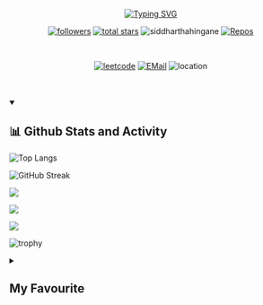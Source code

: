 <p align=center>
<a href="https://git.io/typing-svg"><img src="https://readme-typing-svg.demolab.com?font=Raleway&size=22&pause=1000&color=FB0C0CA9&background=FFFFFF00&center=true&vCenter=true&width=435&lines=Hey!++Siddhartha+here;Follow+me+on+Github+and+LeetCode" alt="Typing SVG" /></a></p>

<!--
**SiddharthaHingane/SiddharthaHingane** is a ✨ _special_ ✨ repository because its `README.md` (this file) appears on your GitHub profile. -->

<p align=center>
<a href="https://github.com/SiddharthaHingane?tab=followers">
    <img alt="followers" title="Follow me on Github" src="https://custom-icon-badges.demolab.com/github/followers/SiddharthaHingane?color=236ad3&labelColor=1155ba&style=for-the-badge&logo=person-add&label=Follow&logoColor=white"/></a>
    <a href="https://github.com/SiddharthaHingane?tab=repositories&sort=stargazers">
    <img alt="total stars" title="Total stars on GitHub" src="https://custom-icon-badges.demolab.com/github/stars/SiddharthaHingane?color=55960c&style=for-the-badge&labelColor=488207&logo=star"/></a>
    <a><img src="https://komarev.com/ghpvc/?username=siddharthahingane&label=Profile%20views&color=0e75b6&style=for-the-badge" alt="siddharthahingane" /> </a>
    <a href="https://github.com/SiddharthaHingane?tab=repositories">
    <img alt="Repos" src="https://custom-icon-badges.demolab.com/badge/-My%20Repos-blue?style=for-the-badge&logoColor=white&logo=repo"></a></p>
<br>
<p align=center>
<a href="https://leetcode.com/siddharthahingane/" target="_blank">
    <img alt="leetcode" src="https://img.shields.io/badge/-Leetcode-black?style=for-the-badge&labelColor=black&logo=leetcode&logoColor=orange"></a>
<a href="mailto:siddharthahingane@gmail.com"><img alt="EMail" src="https://custom-icon-badges.demolab.com/badge/-siddharthahingane@gmail.com-red?style=for-the-badge&logo=mention&logoColor=white"></a>
    <a><img alt="location" src="https://custom-icon-badges.demolab.com/badge/Vadodara-India-purple?style=for-the-badge&logo=location&logoColor=white"></a></p>
<br><br>
  
 <details open>
 <summary><h2>📊 Github Stats and Activity</h2></summary>
 
![Top Langs](https://github-readme-stats.vercel.app/api/top-langs/?username=SiddharthaHingane&layout=compact&theme=onedark)

![GitHub Streak](https://github-readme-streak-stats.herokuapp.com?user=SiddharthaHingane&theme=tokyonight&hide_border=true&date_format=M%20j%5B%2C%20Y%5D)

![](http://github-profile-summary-cards.vercel.app/api/cards/stats?username=SiddharthaHingane&theme=ayu_mirage)

![](http://github-profile-summary-cards.vercel.app/api/cards/profile-details?username=SiddharthaHingane&theme=codeSTACKr)

![](http://github-profile-summary-cards.vercel.app/api/cards/productive-time?username=SiddharthaHingane&theme=2077&utcOffset=5.30)
    
![trophy](https://github-profile-trophy.vercel.app/?username=SiddharthaHingane&theme=onedark)
</details>

<details>
    <summary><h2>My Favourite</h2></summary>
    <h3>📊 Analytics</h3>
    <a><img alt="Google Analytics" src="https://img.shields.io/badge/Google%20Analytics-E37400?logo=google%20analytics&logoColor=white"></a>
    <a><img alt="WakaTime" src="https://img.shields.io/badge/WakaTime-000000?logo=WakaTime&logoColor=white"></a>
    <br><br>
    <h3>📝 Blog</h3>
    <a><img alt="Blogger" src="https://img.shields.io/badge/Blogger-FF5722?logo=blogger&logoColor=white"></a>
    <a><img alt="Dev.to" src="https://img.shields.io/badge/dev.to-0A0A0A?logo=devdotto&logoColor=white"></a>
    <a><img alt="GeeksforGeeks" src="https://img.shields.io/badge/GeeksforGeeks-298D46?logo=geeksforgeeks&logoColor=white"></a>
    <a><img alt="Ghost" src="https://img.shields.io/badge/Ghost-000?logo=ghost&logoColor=yellow"></a>
    <a><img alt="Medium" src="https://img.shields.io/badge/Medium-12100E?logo=medium&logoColor=white"></a>
    <a><img alt="Wix" src="https://img.shields.io/badge/Wix-000?logo=wix&logoColor=white"></a>
    <a><img alt="WordPress" src="https://img.shields.io/badge/Wordpress-21759B?logo=wordpress&logoColor=white"></a>
    <br><br>
    <h3>📱 Contact</h3>
    <a><img alt="G Mail" src="https://img.shields.io/badge/Gmail-D14836?logo=gmail&logoColor=white"></a>
    <a><img alt="Messenger" src="https://img.shields.io/badge/Messenger-00B2FF?logo=messenger&logoColor=white"></a>
    <a><img alt="Microsoft Outlook" src="https://img.shields.io/badge/Microsoft_Outlook-0078D4?logo=microsoft-outlook&logoColor=white"></a>
    <a><img alt="Telegram" src="https://img.shields.io/badge/Telegram-2CA5E0?logo=telegram&logoColor=white"></a>
    <a><img alt="WhatsApp" src="https://img.shields.io/badge/WhatsApp-25D366?logo=whatsapp&logoColor=white"></a>
    <br><br>
    <h3>☁ Cloud</h3>
    <a><img alt="Amazon AWS" src="https://img.shields.io/badge/Amazon_AWS-FF9900?logo=amazonaws&logoColor=white"></a>
    <a><img alt="Github Actions" src="https://img.shields.io/badge/GitHub_Actions-2088FF?logo=github-actions&logoColor=white"></a>
    <a><img alt="Google Cloud" src="https://img.shields.io/badge/Google_Cloud-4285F4?logo=google-cloud&logoColor=white"></a>
    <a><img alt="Heroku" src="https://img.shields.io/badge/Heroku-430098logo=heroku&logoColor=white"></a>
    <a><img alt="iCloud" src="https://img.shields.io/badge/iCloud-3693F3?logo=iCloud&logoColor=white"></a>
    <a><img alt="Oracle" src="https://img.shields.io/badge/Oracle-F80000?logo=oracle&logoColor=black"></a>
    <a><img alt="Vercel" src="https://img.shields.io/badge/Vercel-000000?logo=vercel&logoColor=white"></a>
    <br><br>
    <h3>⚡ Database</h3>
    <a><img alt="Microsoft SQL Server" src="https://img.shields.io/badge/Microsoft%20SQL%20Server-CC2927?logo=microsoft%20sql%20server&logoColor=white"></a>
    <a><img alt="My SQL" src="https://img.shields.io/badge/MySQL-005C84?logo=mysql&logoColor=white"></a>
    <a><img alt="Oracle" src="https://img.shields.io/badge/Oracle-F80000?logo=Oracle&logoColor=white"></a>
    <br><br>
    <h3>🖍 Design</h3>
    <a><img alt="Adobe after Affects" src="https://img.shields.io/badge/Adobe%20after%20affects-CF96FD?logo=Adobe%20after%20effects&logoColor=393665"></a>
    <a><img alt="Adobe Creative Cloud" src="https://img.shields.io/badge/Adobe%20Creative%20Cloud-DA1F26?logo=Adobe%20Creative%20Cloud&logoColor=white"></a>
    <a><img alt="Adobe Illustrator" src="https://img.shields.io/badge/Adobe%20Illustrator-FF9A00?logo=adobe%20illustrator&logoColor=white"></a>
    <a><img alt="Adobe Indesign" src="https://img.shields.io/badge/Adobe%20InDesign-FF3366?logo=Adobe%20InDesign&logoColor=white"></a>
    <a><img alt="Adobe Lightroom" src="https://img.shields.io/badge/Adobe%20Lightroom-31A8FF?logo=Adobe%20Lightroom&logoColor=white"></a>
    <a><img alt="Adobe PhotoShop" src="https://img.shields.io/badge/Adobe%20Photoshop-31A8FF?logo=Adobe%20Photoshop&logoColor=black"></a>
    <a><img alt="Adobe Premiere Pro" src="https://img.shields.io/badge/Adobe%20Premiere%20Pro-9999FF?logo=Adobe%20Premiere%20Pro&logoColor=white"></a>
    <a><img alt="Adobe XD" src="https://img.shields.io/badge/Adobe%20XD-470137?logo=Adobe%20XD&logoColor=#FF61F6"></a>
    <a><img alt="Blender" src="https://img.shields.io/badge/blender-%23F5792A.svg?logo=blender&logoColor=white"></a>
    <a><img alt="Canva" src="https://img.shields.io/badge/Canva-%2300C4CC.svg?logo=Canva&logoColor=white"></a>
    <a><img alt="Figma" src="https://img.shields.io/badge/Figma-F24E1E?logo=figma&logoColor=white"></a>
    <a><img alt="GIMP" src="https://img.shields.io/badge/gimp-5C5543?logo=gimp&logoColor=white"></a>
    <br><br>
    <h3>📚 Education</h3>
    <a><img alt="Codecademy" src="https://img.shields.io/badge/Codecademy-FFF0E5?logo=codecademy&logoColor=303347"></a>
    <a><img alt="Coding Ninjas" src="https://img.shields.io/badge/coding%20ninjas-DD6620?logo=codingninjas&logoColor=white"></a>
    <a><img alt="Duolingo" src="https://img.shields.io/badge/Duolingo-58CC02?logo=Duolingo&logoColor=white"></a>
    <a><img alt="Free Code Camp" src="https://img.shields.io/badge/freecodecamp-27273D?logo=freecodecamp&logoColor=white"></a>
    <a><img alt="Gitignore Io" src="https://img.shields.io/badge/gitignore%20io-204ECF?logo=gitignoredotio&logoColor=white"></a>
    <a><img alt="Microsoft Acedemic" src="https://img.shields.io/badge/Microsoft%20Academic-2D9FD9?logo=Microsoft%20Academic&logoColor=white"></a>
    <a><img alt="Skill Share" src="https://img.shields.io/badge/skill%20share-002333?logo=skillshare&logoColor=white"></a>
    <a><img alt="Udemy" src="https://img.shields.io/badge/Udemy-EC5252?logo=Udemy&logoColor=white"></a>
    <br><br>
    <h3>🍔 Food</h3>
    <a><img alt="Burger King" src="https://img.shields.io/badge/Burger%20King-D62300?logo=Burger%20King&logoColor=white"></a>
    <a><img alt="KFC" src="https://img.shields.io/badge/KFC-F40027?logo=kfc&logoColor=white"></a>
    <a><img alt="McDonalds" src="https://img.shields.io/badge/McDonald's-FBC817?logo=McDonald's&logoColor=white"></a>
    <a><img alt="Swiggy" src="https://img.shields.io/badge/Swiggy-FC8019?logo=Swiggy&logoColor=white"></a>
    <a><img alt="Uber Eats" src="https://img.shields.io/badge/Uber_Eats-5FB709?logo=uber-eats&logoColor=white"></a>
    <a><img alt="Zomato" src="https://img.shields.io/badge/Zomato-E23744?logo=zomato&logoColor=white"></a>
    <br><br>
    <h3>🚀 Frameworks & Library</h3>
    <a><img alt="Apache" src="https://img.shields.io/badge/Apache-D22128?logo=Apache&logoColor=white"></a>
    <a><img alt="Bootstrap" src="https://img.shields.io/badge/Bootstrap-563D7C?logo=bootstrap&logoColor=white"></a>
    <a><img alt="Font Awesome" src="https://img.shields.io/badge/Font_Awesome-339AF0?logo=fontawesome&logoColor=white"></a>
    <a><img alt="GitBook" src="https://img.shields.io/badge/GitBook-7B36ED?logo=gitbook&logoColor=white"></a>
    <a><img alt="Github Pages" src="https://img.shields.io/badge/GitHub%20Pages-222222?logo=GitHub%20Pages&logoColor=white"></a>
    <a><img alt="JQuery" src="https://img.shields.io/badge/jQuery-0769AD?logo=jquery&logoColor=white"></a>
    <a><img alt="Jupyter" src="https://img.shields.io/badge/Jupyter-F37626.svg?logo=Jupyter&logoColor=white"></a>
    <a><img alt="Markdown" src="https://img.shields.io/badge/Markdown-000000?logo=markdown&logoColor=white"></a>
    <a><img alt="Microsoft" src="https://img.shields.io/badge/Microsoft-666666?logo=microsoft&logoColor=white"></a>
    <a><img alt="NodeJS" src="https://img.shields.io/badge/Node.js-339933?logo=nodedotjs&logoColor=white"></a>
    <a><img alt="PyPi" src="https://img.shields.io/badge/pypi-3775A9?logo=pypi&logoColor=white"></a>
    <a><img alt="P5 JS" src="https://img.shields.io/badge/p5%20js-ED225D?logo=p5dotjs&logoColor=white"></a>
    <a><img alt="R" src="https://img.shields.io/badge/R-276DC3?logo=r&logoColor=white"></a>
    <a><img alt="React" src="https://img.shields.io/badge/React-20232A?logo=react&logoColor=61DAFB"></a>
    <a><img alt="Rust" src="https://img.shields.io/badge/Rust-000000?logo=rust&logoColor=white"></a>
    <a><img alt="Shopify" src="https://img.shields.io/badge/shopify-8DB543?logo=Shopify&logoColor=white"></a>
    <a><img alt="Unity" src="https://img.shields.io/badge/Unity-100000?logo=unity&logoColor=white"></a>
    <a><img alt="Vue JS" src="https://img.shields.io/badge/Vue.js-35495E?logo=vuedotjs&logoColor=4FC08D"></a>
    <br><br>
    <h3>❤ Funding</h3>
    <a><img alt="Amazon Pay" src="https://img.shields.io/badge/amazon%20pay-F79114?logo=amazon%20pay&logoColor=white"></a>
    <a><img alt="Apple Pay" src="https://img.shields.io/badge/apple%20pay-007AFF?logo=apple%20pay&logoColor=white"></a>
    <a><img alt="Buy Me A Coffee" src="https://img.shields.io/badge/Buy_Me_A_Coffee-FFDD00?logo=buy-me-a-coffee&logoColor=black"></a>
    <a><img alt="G Pay" src="https://img.shields.io/badge/G%20pay-2875E3?logo=googlepay&logoColor=white"></a>
    <a><img alt="MasterCard" src="https://img.shields.io/badge/MasterCard-EB001B?logo=MasterCard&logoColor=white"></a>
    <a><img alt="PayPal" src="https://img.shields.io/badge/PayPal-00457C?logo=paypal&logoColor=white"></a>
    <a><img alt="PayTM" src="https://img.shields.io/badge/Paytm-002970?logo=paytm&logoColor=00BAF2"></a>
    <a><img alt="PhonePe" src="https://img.shields.io/badge/phonepe-3DDC84?logo=phonepe&logoColor=white&color=purple"></a>
    <a><img alt="Samsung Pay" src="https://img.shields.io/badge/samsung%20pay-1D49C0?logo=samsung%20pay&logoColor=white"></a>
    <a><img alt="Sponsor" src="https://img.shields.io/badge/sponsor-30363D?logo=GitHub-Sponsors&logoColor=#white"></a>
    <br><br>
    <h3>🎮 Games</h3>
    <a><img alt="FIFA" src="https://img.shields.io/badge/FIFA-B7312F?logo=fifa&logoColor=white"></a>
    <a><img alt="PlayStation" src="https://img.shields.io/badge/PlayStation-003791?logo=playstation&logoColor=white"></a>
    <a><img alt="Republic of Gamers(ROG)" src="https://img.shields.io/badge/Republic%20of%20Gamers-FF0029?logo=Republic%20of%20Gamers&logoColor=white"></a>
    <a><img alt="XBox" src="https://img.shields.io/badge/Xbox-107C10?logo=xbox&logoColor=white"></a>
    <br><br>
    <h3>🤜 Group</h3>
    <a><img alt="Discord" src="https://img.shields.io/badge/Discord-5865F2?logo=discord&logoColor=white"></a>
    <a><img alt="Google Meet" src="https://img.shields.io/badge/Google%20Meet-00897B?logo=google-meet&logoColor=white"></a>
    <a><img alt="Microsoft Teams" src="https://img.shields.io/badge/Microsoft_Teams-6264A7?logo=microsoft-teams&logoColor=white"></a>
    <a><img alt="Skype" src="https://img.shields.io/badge/Skype-00AFF0?logo=skype&logoColor=white"></a>
    <a><img alt="Zoom" src="https://img.shields.io/badge/Zoom-2D8CFF?logo=zoom&logoColor=white"></a>
    <br><br>
    <h3>👩‍💻 IDE</h3>
    <a><img alt="Adobe DreamWeaver" src="https://img.shields.io/badge/Adobe%20Dreamweaver-072401?logo=Adobe%20Dreamweaver&logoColor=34F400"></a>
    <a><img alt="Android Studio" src="https://img.shields.io/badge/Android_Studio-3DDC84?logo=android-studio&logoColor=white"></a>
    <a><img alt="Arduino IDE" src="https://img.shields.io/badge/Arduino_IDE-00979D?logo=arduino&logoColor=white"></a>
    <a><img alt="Notepad++" src="https://img.shields.io/badge/Notepad++-90E59A.svg?logo=notepad%2B%2B&logoColor=black"></a>
    <a><img alt="PyCharm" src="https://img.shields.io/badge/PyCharm-000000.svg?logo=PyCharm&logoColor=white"></a>
    <a><img alt="Replit" src="https://img.shields.io/badge/replit-667881?logo=replit&logoColor=white"></a>
    <a><img alt="VS Code" src="https://img.shields.io/badge/VSCode-0078D4?logo=visual%20studio%20code&logoColor=white"></a>
    <br><br>
    <h3>👩‍💻 Languages</h3>
    <a><img alt="C" src="https://img.shields.io/badge/C-00599C?logo=c&logoColor=white"></a>
    <a><img alt="C#" src="https://img.shields.io/badge/C%23-239120?logo=c-sharp&logoColor=white"></a>
    <a><img alt="C++" src="https://img.shields.io/badge/C%2B%2B-00599C?logo=c%2B%2B&logoColor=white"></a>
    <a><img alt="CSS" src="https://img.shields.io/badge/CSS3-1572B6?logo=css3&logoColor=white"></a>
    <a><img alt="D" src="https://img.shields.io/badge/D-CC342D?logo=d&logoColor=white"></a>
    <a><img alt="Dart" src="https://img.shields.io/badge/Dart-0175C2?logo=dart&logoColor=white"></a>
    <a><img alt="HTML" src="https://img.shields.io/badge/HTML5-E34F26?logo=html5&logoColor=white"></a>
    <a><img alt="JS" src="https://img.shields.io/badge/JavaScript-323330?logo=javascript&logoColor=F7DF1E"></a>
    <a><img alt="Json" src="https://img.shields.io/badge/json-5E5C5C?logo=json&logoColor=white"></a>
    <a><img alt="Kotlin" src="https://img.shields.io/badge/Kotlin-0095D5?logo=kotlin&logoColor=white"></a>
    <a><img alt="PHP" src="https://img.shields.io/badge/PHP-777BB4?logo=php&logoColor=white"></a>
    <a><img alt="Python" src="https://img.shields.io/badge/Python-FFD43B?logo=python&logoColor=blue"></a>
    <a><img alt="R" src="https://img.shields.io/badge/R-276DC3?logo=r&logoColor=white"></a>
    <a><img alt="Ruby" src="https://img.shields.io/badge/Ruby-CC342D?logo=ruby&logoColor=white"></a>
    <a><img alt="Rust" src="https://img.shields.io/badge/Rust-black?logo=rust&logoColor=#E57324"></a>
    <a><img alt="Scratch" src="https://img.shields.io/badge/Scratch-4D97FF?logo=Scratch&logoColor=white"></a>
    <a><img alt="TypeScript" src="https://img.shields.io/badge/TypeScript-007ACC?logo=typescript&logoColor=white"></a>
    <br><br>
    <h3>👨‍💻 Office</h3>
    <a><img alt="Apache OpenOffice" src="https://img.shields.io/badge/Apache_OpenOffice-0E85CD?logo=ApacheOpenOffice&logoColor=white"></a>
    <a><img alt="Google Sheets" src="https://img.shields.io/badge/Google%20Sheets-34A853?logo=google-sheets&logoColor=white"></a>
    <a><img alt="LibreOffice" src="https://img.shields.io/badge/LibreOffice-18A303?logo=LibreOffice&logoColor=white"></a>
    <a><img alt="Microsoft Office" src="https://img.shields.io/badge/Microsoft_Office-D83B01?logo=microsoft-office&logoColor=white"></a>
    <a><img alt="Microsoft SharePoint" src="https://img.shields.io/badge/Microsoft_SharePoint-0078D4?logo=microsoft-sharepoint&logoColor=white"></a>
    <a><img alt="Microsoft SQL Server" src="https://img.shields.io/badge/Microsoft_SQL_Server-CC2927?logo=microsoft-sql-server&logoColor=white"></a>
    <a><img alt="Microsoft Visio" src="https://img.shields.io/badge/Microsoft_Visio-3955A3?logo=microsoft-visio&logoColor=white"></a>
    <br><br>
    <h3>💻 OS</h3>
    <a><img alt="Alpine Linux" src="https://img.shields.io/badge/Alpine_Linux-0D597F?logo=alpine-linux&logoColor=white"></a>
    <a><img alt="Android" src="https://img.shields.io/badge/Android-3DDC84?logo=android&logoColor=white"></a>
    <a><img alt="Arch Linux" src="https://img.shields.io/badge/Arch_Linux-1793D1?logo=arch-linux&logoColor=white"></a>
    <a><img alt="Artix Linux" src="https://img.shields.io/badge/Artix_Linux-10A0CC?logo=artix-linux&logoColor=white"></a>
    <a><img alt="Debian" src="https://img.shields.io/badge/Debian-A81D33?logo=debian&logoColor=white"></a>
    <a><img alt="iOS" src="https://img.shields.io/badge/iOS-000000?logo=ios&logoColor=white"></a>
    <a><img alt="Kali Linux" src="https://img.shields.io/badge/Kali_Linux-557C94?logo=kali-linux&logoColor=white"></a>
    <a><img alt="Linux" src="https://img.shields.io/badge/Linux-FCC624?logo=linux&logoColor=black"></a>
    <a><img alt="MacOS" src="https://img.shields.io/badge/mac%20os-000000?logo=apple&logoColor=white"></a>
    <a><img alt="Pop!_OS" src="https://img.shields.io/badge/Pop!_OS-48B9C7?logo=Pop!_OS&logoColor=white"></a>
    <a><img alt="Ubuntu" src="https://img.shields.io/badge/Ubuntu-E95420?logo=ubuntu&logoColor=white"></a>
    <a><img alt="WearOS" src="https://img.shields.io/badge/-Wear%20OS-4285F4?logo=wear-os&logoColor=white"></a>
    <a><img alt="Windows" src="https://img.shields.io/badge/Windows-0078D6?logo=windows&logoColor=white"></a>
    <a><img alt="windows 95" src="https://img.shields.io/badge/Windows_95-008080?logo=windows-95&logoColor=white"></a>
    <a><img alt="Windows XP" src="https://img.shields.io/badge/Windows_XP-003399?logo=windows-xp&logoColor=white"></a>
    <a><img alt="Windows 11" src="https://img.shields.io/badge/Windows_11-0078d4?logo=windows-11&logoColor=white"></a>
    <a><img alt="Zorin OS" src="https://img.shields.io/badge/Zorin%20OS-0CC1F3?logo=zorin&logoColor=white"></a>
    <br><br>
    <h3>💡 Prototyping Platforms</h3>
    <a><img alt="Arduino" src="https://img.shields.io/badge/Arduino-00979D?logo=Arduino&logoColor=white"></a>
    <a><img alt="Micro:Bit" src="https://img.shields.io/badge/micro:bit-00ED00?logo=micro:bit&logoColor=white"></a>
    <a><img alt="Raspberry Pi" src="https://img.shields.io/badge/Raspberry%20Pi-A22846?logo=Raspberry%20Pi&logoColor=white"></a>
    <br><br>
    <h3>👨 Social</h3>
    <a><img alt="CodePen" src="https://img.shields.io/badge/Codepen-000000?logo=codepen&logoColor=white"></a>
    <a><img alt="GitHub" src="https://img.shields.io/badge/GitHub-100000?logo=github&logoColor=white"></a>
    <a><img alt="Instagram" src="https://img.shields.io/badge/Instagram-E4405F?logo=instagram&logoColor=white"></a>
    <a><img alt="LeetCode" src="https://img.shields.io/badge/-LeetCode-FFA116?logo=LeetCode&logoColor=black"></a>
    <a><img alt="LinkedIn" src="https://img.shields.io/badge/LinkedIn-0077B5?logo=linkedin&logoColor=white"></a>
    <a><img alt="LinkTree" src="https://img.shields.io/badge/linktree-39E09B?logo=linktree&logoColor=white"></a>
    <a><img alt="Pinterest" src="https://img.shields.io/badge/Pinterest-%23E60023.svg?logo=Pinterest&logoColor=white"></a>
    <a><img alt="Quora" src="https://img.shields.io/badge/Quora-%23B92B27.svg?logo=Quora&logoColor=white"></a>
    <a><img alt="Reddit" src="https://img.shields.io/badge/Reddit-FF4500?logo=reddit&logoColor=white"></a>
    <a><img alt="Stack Overflow" src="https://img.shields.io/badge/Stack_Overflow-FE7A16?logo=stack-overflow&logoColor=white"></a>
    <a><img alt="Strava" src="https://img.shields.io/badge/Strava-FC4C02?logo=strava&logoColor=white"></a>
    <a><img alt="Tumblr" src="https://img.shields.io/badge/Tumblr-%2336465D.svg?logo=Tumblr&logoColor=white"></a>
    <a><img alt="Twitter" src="https://img.shields.io/badge/Twitter-1DA1F2?logo=twitter&logoColor=white"></a>
    <br><br>
    <h3>🎶 Sound</h3>
    <a><img alt="Apple Music" src="https://img.shields.io/badge/apple%20music-F34E68?logo=apple%20music&logoColor=white"></a>
    <a><img alt="Apple Podcasts" src="https://img.shields.io/badge/Apple_Podcasts-9933CC?logo=apple-podcasts&logoColor=white"></a>
    <a><img alt="Google Podcasts" src="https://img.shields.io/badge/Google_Podcasts-4285F4?logo=google-podcasts&logoColor=white"></a>
    <a><img alt="Spotify" src="https://img.shields.io/badge/Spotify-1ED760?logo=spotify&logoColor=white"></a>
    <a><img alt="YouTube Music" src="https://img.shields.io/badge/YouTube_Music-FF0000?logo=youtube-music&logoColor=white"></a>
    <br><br>
    <h3>🛒 Store</h3>
    <a><img alt="App Store" src="https://img.shields.io/badge/App_Store-0D96F6?logo=app-store&logoColor=white"></a>
    <a><img alt="Google Play" src="https://img.shields.io/badge/Google_Play-414141?logo=google-play&logoColor=white"></a>
    <br><br>
    <h3>🎞 Streaming</h3>
    <a><img alt="Amazon Prime" src="https://img.shields.io/badge/Amazon%20Prime-00A8E1?logo=primevideo&logoColor=white"></a>
    <a><img alt="Netflix" src="https://img.shields.io/badge/Netflix-E50914?logo=netflix&logoColor=white"></a>
    <a><img alt="Youtube" src="https://img.shields.io/badge/YouTube-FF0000?logo=youtube&logoColor=white"></a>
    <br><br>
    <h3>💻 Terminal</h3>
    <a><img alt="PowerShell" src="https://img.shields.io/badge/powershell-5391FE?logo=powershell&logoColor=white"></a>
    <a><img alt="Windows Terminal" src="https://img.shields.io/badge/windows%20terminal-4D4D4D?logo=windows%20terminal&logoColor=white"></a>
    <br><br>
    <h3>🌐 Web Browsers</h3>
    <a><img alt="Brave" src="https://img.shields.io/badge/Brave-FF1B2D?logo=Brave&logoColor=white"></a>
    <a><img alt="Firfox Browser" src="https://img.shields.io/badge/Firefox_Browser-FF7139?logo=Firefox-Browser&logoColor=white"></a>
    <a><img alt="Google Chrome" src="https://img.shields.io/badge/Google_chrome-4285F4?logo=Google-chrome&logoColor=white"></a>
    <a><img alt="Microsoft Edge" src="https://img.shields.io/badge/Microsoft_Edge-0078D7?logo=Microsoft-edge&logoColor=white"></a>
    <a><img alt="Safari" src="https://img.shields.io/badge/Safari-010101?logo=Safari&logoColor=white"></a>
</details>
<br><br>
